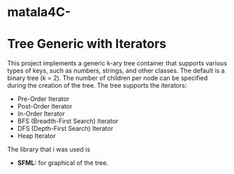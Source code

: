 # matala4C-

# Tree Generic with Iterators


This project implements a generic k-ary tree container that supports various types of keys, such as numbers, strings, and other classes. 
The default  is a binary tree (k = 2).
The number of children per node can be specified during the creation of the tree. 
The tree supports the iterators:

- Pre-Order Iterator
- Post-Order Iterator
- In-Order Iterator
- BFS (Breadth-First Search) Iterator
- DFS (Depth-First Search) Iterator
- Heap Iterator

The library that i was used is 
- **SFML:** for graphical of the tree.



